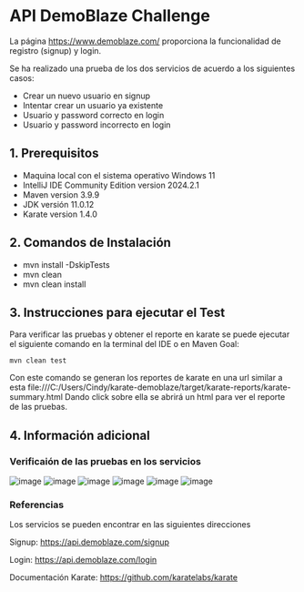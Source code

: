 # API DemoBlaze Challenge

La página https://www.demoblaze.com/ proporciona la funcionalidad de registro (signup) y login. 

Se ha realizado una prueba de los dos servicios de acuerdo a los siguientes casos:
  - Crear un nuevo usuario en signup
  - Intentar crear un usuario ya existente
  - Usuario y password correcto en login
  - Usuario y password incorrecto en login

## 1. Prerequisitos
  - Maquina local con el sistema operativo Windows 11
  - IntelliJ IDE Community Edition version 2024.2.1
  - Maven version 3.9.9
  - JDK versión 11.0.12
  - Karate version 1.4.0

## 2. Comandos de Instalación
  - mvn install -DskipTests
  - mvn clean
  - mvn clean install

## 3. Instrucciones para ejecutar el Test
Para verificar las pruebas y obtener el reporte en karate se puede ejecutar el siguiente comando en la terminal del IDE o en Maven Goal:
  ```
  mvn clean test
  ```
Con este comando se generan los reportes de karate en una url similar a esta file:///C:/Users/Cindy/karate-demoblaze/target/karate-reports/karate-summary.html 
Dando click sobre ella se abrirá un html para ver el reporte de las pruebas.

## 4. Información adicional 

### Verificaión de las pruebas en los servicios

![image](https://github.com/user-attachments/assets/12f7bb52-0308-4ecd-87d1-55c57b412a53)
![image](https://github.com/user-attachments/assets/2ad95a7b-50b8-45b3-998c-b189586f4d5a)
![image](https://github.com/user-attachments/assets/72eb8bc5-4497-4712-9b3e-ee946c11965b)
![image](https://github.com/user-attachments/assets/51113c26-f1ef-48a0-a11d-35c43aeab57c)
![image](https://github.com/user-attachments/assets/e6e31d59-3c7a-419b-a9f1-ea83c3441370)
![image](https://github.com/user-attachments/assets/8cd75503-b24c-43f9-8390-6783ca1c528e)

### Referencias

Los servicios se pueden encontrar en las siguientes direcciones

Signup: https://api.demoblaze.com/signup

Login: https://api.demoblaze.com/login

Documentación Karate: https://github.com/karatelabs/karate





